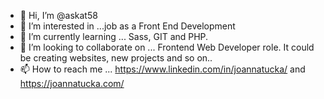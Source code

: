 - 👋 Hi, I’m @askat58
- 👀 I’m interested in ...job as a Front End Development
- 🌱 I’m currently learning ... Sass, GIT and PHP.
- 💞️ I’m looking to collaborate on ... Frontend Web Developer role. It could be creating websites, new projects and so on..
- 📫 How to reach me ... https://www.linkedin.com/in/joannatucka/ and https://joannatucka.com/

<!---
askat58/askat58 is a ✨ special ✨ repository because its `README.md` (this file) appears on your GitHub profile.
You can click the Preview link to take a look at your changes.
--->
